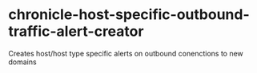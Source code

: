 # chronicle-host-specific-outbound-traffic-alert-creator
Creates host/host type specific alerts on outbound conenctions to new domains
